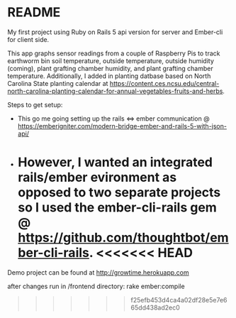 # README

My first project using Ruby on Rails 5 api version for server and Ember-cli for client side.

This app graphs sensor readings from a couple of Raspberry Pis to track earthworm bin soil temperature, outside temperature, outside humidity (coming), plant grafting chamber humidity, and plant grafting chamber temperature. Additionally, I added in planting datbase based on North Carolina State planting calendar at https://content.ces.ncsu.edu/central-north-carolina-planting-calendar-for-annual-vegetables-fruits-and-herbs.

Steps to get setup:

* This go me going setting up the rails <=> ember communication @ https://emberigniter.com/modern-bridge-ember-and-rails-5-with-json-api/

* However, I wanted an integrated rails/ember evironment as opposed to two separate projects so I used the ember-cli-rails gem @ https://github.com/thoughtbot/ember-cli-rails.
  <<<<<<< HEAD
  =======

Demo project can be found at http://growtime.herokuapp.com

after changes run in /frontend directory:
rake ember:compile

> > > > > > > f25efb453d4ca4a02df28e5e7e665dd438ad2ec0
